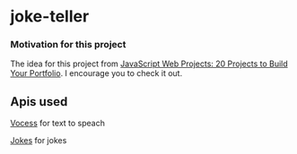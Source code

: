 # joke-teller


### Motivation for this project

The idea for this project from [JavaScript Web Projects: 20 Projects to Build Your Portfolio](https://academy.zerotomastery.io/p/javascript-projects). I encourage you to check it out.

## Apis used

[Vocess](http://www.voicerss.org/) for text to speach

[Jokes](https://sv443.net/jokeapi/v2/) for jokes
